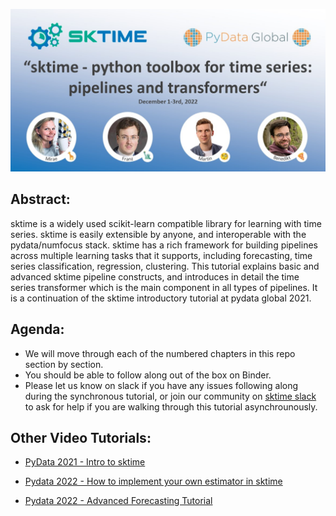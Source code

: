![](images/team.jpg)

## Abstract:

sktime is a widely used scikit-learn compatible library for learning with time series. sktime is easily extensible by anyone, and interoperable with the pydata/numfocus stack.  sktime has a rich framework for building pipelines across multiple learning tasks that it supports, including forecasting, time series classification, regression, clustering.  This tutorial explains basic and advanced sktime pipeline constructs, and introduces in detail the time series transformer which is the main component in all types of pipelines. It is a continuation of the sktime introductory tutorial at pydata global 2021.

## Agenda:
- We will move through each of the numbered chapters in this repo section by section.
- You should be able to follow along out of the box on Binder.
- Please let us know on slack if you have any issues following along during the synchronous tutorial, or join our community on [sktime slack](https://join.slack.com/t/sktime-group/shared_invite/zt-1jphqjpnk-AfxAR8IEfIVkf4By8cT7tQ) to ask for help if you are walking through this tutorial asynchrounously.

## Other Video Tutorials:

- [PyData 2021 - Intro to sktime](https://www.youtube.com/watch?v=ODspi8-uWgo)

- [Pydata 2022 - How to implement your own estimator in sktime](https://www.youtube.com/watch?v=S_3ewcvs_pg)

- [Pydata 2022 - Advanced Forecasting Tutorial](https://www.youtube.com/watch?v=4Rf9euAhjNc)
